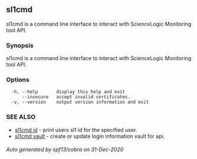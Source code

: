 ## sl1cmd

sl1cmd is a command line interface to interact with ScienceLogic Monitoring tool API.

### Synopsis

sl1cmd is a command line interface to interact with ScienceLogic Monitoring tool API.

### Options

```
  -h, --help       display this help and exit
      --insecure   accept invalid certificates.
  -v, --version    output version information and exit
```

### SEE ALSO

* [sl1cmd id](sl1cmd_id.md)	 - print users sl1 id for the specified user.
* [sl1cmd vault](sl1cmd_vault.md)	 - create or update login information vault for api.

###### Auto generated by spf13/cobra on 31-Dec-2020
